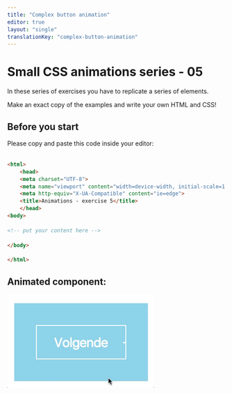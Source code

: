 ```yaml
---
title: "Complex button animation"
editor: true
layout: "single"
translationKey: "complex-button-animation"
---
```


# Small CSS animations series - 05

In these series of exercises you have to replicate a series of elements.

Make an exact copy of the examples and write your own HTML and CSS!

## Before you start

Please copy and paste this code inside your editor:

```html

<html>
    <head>
    <meta charset="UTF-8">
    <meta name="viewport" content="width=device-width, initial-scale=1.0">
    <meta http-equiv="X-UA-Compatible" content="ie=edge">
    <title>Animations - exercise 5</title>
    </head>
<body>

<!-- put your content here -->

</body>

</html>
```

## Animated component:

![exercise example](./05button.gif)